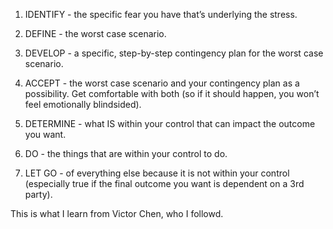 1) IDENTIFY - the specific fear you have that’s underlying the stress.

2) DEFINE - the worst case scenario.

3) DEVELOP - a specific, step-by-step contingency plan for the worst case scenario.

4) ACCEPT - the worst case scenario and your contingency plan as a possibility. Get comfortable with both (so if it should happen, you won’t feel emotionally blindsided).

5) DETERMINE - what IS within your control that can impact the outcome you want.

6) DO - the things that are within your control to do.

7) LET GO - of everything else because it is not within your control (especially true if the final outcome you want is dependent on a 3rd party).


This is what I learn from Victor Chen, who I followd.


